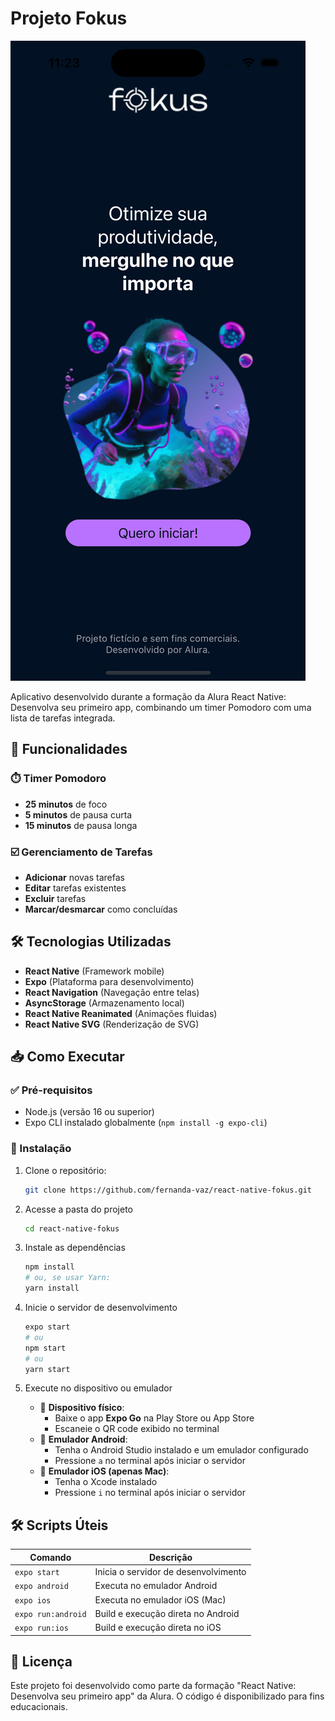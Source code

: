 # Projeto Fokus

![Screenshot da Aplicação](./assets/images/screenshot.png)

Aplicativo desenvolvido durante a formação da Alura React Native: Desenvolva seu primeiro app, combinando um timer Pomodoro com uma lista de tarefas integrada.

## 🚀 Funcionalidades

### ⏱️ Timer Pomodoro

- **25 minutos** de foco
- **5 minutos** de pausa curta
- **15 minutos** de pausa longa

### ☑️ Gerenciamento de Tarefas

- **Adicionar** novas tarefas
- **Editar** tarefas existentes
- **Excluir** tarefas
- **Marcar/desmarcar** como concluídas

## 🛠️ Tecnologias Utilizadas

- **React Native** (Framework mobile)
- **Expo** (Plataforma para desenvolvimento)
- **React Navigation** (Navegação entre telas)
- **AsyncStorage** (Armazenamento local)
- **React Native Reanimated** (Animações fluidas)
- **React Native SVG** (Renderização de SVG)

## 📥 Como Executar

### ✅ Pré-requisitos

- Node.js (versão 16 ou superior)
- Expo CLI instalado globalmente (`npm install -g expo-cli`)

### 🔧 Instalação

1. Clone o repositório:
   ```bash
   git clone https://github.com/fernanda-vaz/react-native-fokus.git
   ```
2. Acesse a pasta do projeto
   ```bash
   cd react-native-fokus
   ```
3. Instale as dependências
   ```bash
   npm install
   # ou, se usar Yarn:
   yarn install
   ```
4. Inicie o servidor de desenvolvimento
   ```bash
   expo start
   # ou
   npm start
   # ou
   yarn start
   ```

5. Execute no dispositivo ou emulador
   - 📱 **Dispositivo físico**:
     - Baixe o app **Expo Go** na Play Store ou App Store
     - Escaneie o QR code exibido no terminal
   - 🤖 **Emulador Android**:
     - Tenha o Android Studio instalado e um emulador configurado
     - Pressione `a` no terminal após iniciar o servidor
   - 🍎 **Emulador iOS (apenas Mac)**:
     - Tenha o Xcode instalado
     - Pressione `i` no terminal após iniciar o servidor

## 🛠️ Scripts Úteis

| Comando               | Descrição                          |
|-----------------------|-----------------------------------|
| `expo start`          | Inicia o servidor de desenvolvimento |
| `expo android`        | Executa no emulador Android       |
| `expo ios`            | Executa no emulador iOS (Mac)     |
| `expo run:android`    | Build e execução direta no Android |
| `expo run:ios`        | Build e execução direta no iOS    |

## 📝  Licença
Este projeto foi desenvolvido como parte da formação "React Native: Desenvolva seu primeiro app" da Alura. O código é disponibilizado para fins educacionais.